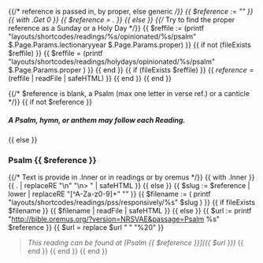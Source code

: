 {{/* reference is passed in, by proper, else generic */}}
{{ $reference := "" }}
{{ with .Get 0 }}
  {{ $reference = . }}
{{ else }}
	{{/* Try to find the proper reference as a Sunday or a Holy Day */}}
	{{ $reffile := (printf "layouts/shortcodes/readings/%s/opinionated/%s/psalm" $.Page.Params.lectionaryyear $.Page.Params.proper) }}
	{{ if  not (fileExists $reffile) }}
		{{ $reffile = (printf "layouts/shortcodes/readings/holydays/opinionated/%s/psalm" $.Page.Params.proper ) }}
    {{ end }}
	{{ if (fileExists $reffile) }}
      {{ $reference = ($reffile | readFile | safeHTML) }}
    {{ end }}
{{ end }}

{{/* $reference is blank, a Psalm (max one letter in verse ref.) or a canticle */}}
{{ if not $reference }}
##### A Psalm, hymn, or anthem may follow each Reading.
{{ else }}
### Psalm {{ $reference }}

{{/* Text is provide in .Inner or in readings or by oremus */}}
{{ with .Inner }}
{{ . | replaceRE "\n" "\n> " | safeHTML }}
{{ else }}
    {{ $slug := $reference | lower | replaceRE "[^A-Za-z0-9]+" "" }}
    {{ $filename := ( printf "layouts/shortcodes/readings/pss/responsively/%s" $slug ) }}
    {{ if fileExists $filename }}
{{ $filename | readFile | safeHTML }}
	{{ else }}
	        {{ $url := printf "http://bible.oremus.org/?version=NRSVAE&passage=Psalm %s" $reference }}
            {{ $url = replace $url " " "%20" }}
> _This reading can be found at [Psalm {{ $reference }}]({{ $url }})_
	{{ end }}
{{ end }}
{{ end }}
